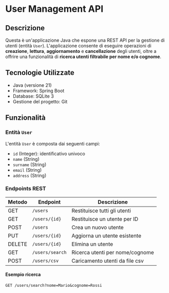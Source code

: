 # User Management API

## Descrizione

Questa è un'applicazione Java che espone una REST API per la gestione di utenti (entità `User`). 
L'applicazione consente di eseguire operazioni di **creazione**, **lettura**, **aggiornamento** e **cancellazione** degli utenti, oltre a offrire una funzionalità di **ricerca utenti filtrabile per nome e/o cognome**.

## Tecnologie Utilizzate

- Java (versione 21)
- Framework: Spring Boot
- Database: SQLite 3
- Gestione del progetto: Git

## Funzionalità

### Entità `User`

L'entità `User` è composta dai seguenti campi:

- `id` (Integer): identificativo univoco
- `name` (String)
- `surname` (String)
- `email` (String)
- `address` (String)

### Endpoints REST

| Metodo | Endpoint        | Descrizione                     |
|--------|-----------------|---------------------------------|
| GET    | `/users`        | Restituisce tutti gli utenti    |
| GET    | `/users/{id}`   | Restituisce un utente per ID    |
| POST   | `/users`        | Crea un nuovo utente            |
| PUT    | `/users/{id}`   | Aggiorna un utente esistente    |
| DELETE | `/users/{id}`   | Elimina un utente               |
| GET    | `/users/search` | Ricerca utenti per nome/cognome |
| POST   | `/users/csv`    | Caricamento utenti da file csv  |


#### Esempio ricerca

```http
GET /users/search?nome=Mario&cognome=Rossi

